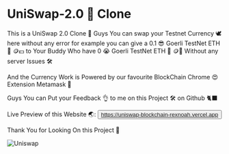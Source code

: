 # UniSwap-2.0 🦄 Clone

This is a UniSwap 2.0 Clone 🦄 Guys You can swap your Testnet Currency 🕊️ here without any error
for example you can give a 0.1 😎 Goerli TestNet ETH 🦍 🪙💵 to Your Buddy Who have 0 😭 Goerli TestNet ETH 🦍 🪙💸 Without any server Issues 🛠️

And the Currency Work is Powered by our favourite BlockChain Chrome 😍 Extension Metamask 🦊

Guys You can Put your Feedback 👌 to me on this Project 🛠️ on Github 🐈‍⬛

Live Preview of this Website 🌏: <button>https://uniswap-blockchain-rexnoah.vercel.app</button>

Thank You for Looking On this Project 🙏

![Uniswap](https://user-images.githubusercontent.com/109780452/222709558-ba2989c6-a493-4282-99a2-5301d78f1fee.jpg)
